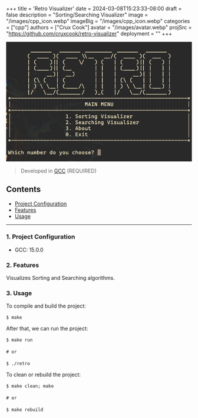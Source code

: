 +++
title = 'Retro Visualizer'
date = 2024-03-08T15:23:33-08:00
draft = false
description = "Sorting/Searching Visualizer"
image = "/images/cpp_icon.webp"
imageBig = "/images/cpp_icon.webp"
categories = ["cpp"]
authors = ["Crux Cook"]
avatar = "/images/avatar.webp"
projSrc = "https://github.com/cruxcook/retro-visualizer"
deployment = ""
+++

![image](images/retro_screenshot.webp)

> Developed in [GCC](https://gcc.gnu.org/) (REQUIRED)

## Contents

-   [Project Configuration](#1-project-configuration)
-   [Features](#2-features)
-   [Usage](#3-usage)

---

### 1. Project Configuration

-   GCC: 15.0.0

### 2. Features

Visualizes Sorting and Searching algorithms.

### 3. Usage

To compile and build the project:

```shell
$ make
```

After that, we can run the project:

```shell
$ make run

# or 

$ ./retro
```

To clean or rebuild the project:

```shell
$ make clean; make

# or

$ make rebuild
```